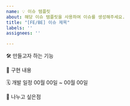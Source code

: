 ```yaml
---
name: 💡 이슈 템플릿
about: 해당 이슈 템플릿을 사용하여 이슈를 생성해주세요.
title: "[FE/BE] 이슈 제목"
labels: ''
assignees: ''

---
```


🛠️ 만들고자 하는 기능

📝 구현 내용

🗓️ 개발 일정
00월 00일 ~ 00월 00일

🌱 나누고 싶은점
